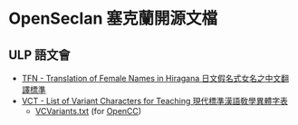 # OpenSeclan 塞克蘭開源文檔

## ULP 語文會

- [TFN - Translation of Female Names in Hiragana 日文假名式女名之中文翻譯標準](./ULP%20-%20Union%20of%20Linguistics%20and%20Philology/日文假名式女名之中文翻譯標準.pdf)
- [VCT - List of Variant Characters for Teaching 現代標準漢語敎學異體字表](./ULP%20-%20Union%20of%20Linguistics%20and%20Philology/現代標準漢語敎學異體字表.pdf)
  - [VCVariants.txt](./ULP%20-%20Union%20of%20Linguistics%20and%20Philology/ELVariants.txt) (for [OpenCC](https://github.com/BYVoid/OpenCC))

